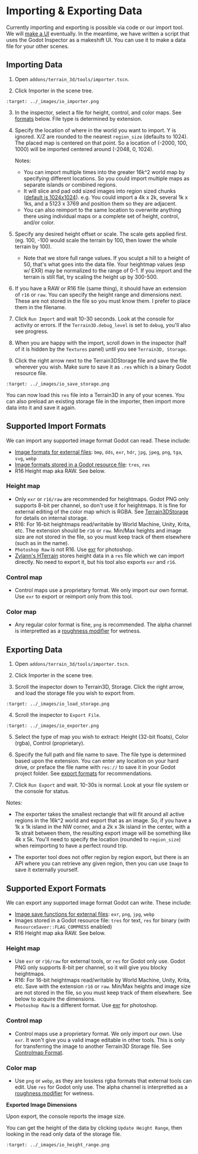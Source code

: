 Importing & Exporting Data
===========================

Currently importing and exporting is possible via code or our import tool. We will [make a UI](https://github.com/TokisanGames/Terrain3D/issues/81)  eventually. In the meantime, we have written a script that uses the Godot Inspector as a makeshift UI. You can use it to make a data file for your other scenes.

## Importing Data

1) Open `addons/terrain_3d/tools/importer.tscn`.

2) Click Importer in the scene tree.

```{image} images/io_importer.png
:target: ../_images/io_importer.png
```

3) In the inspector, select a file for height, control, and color maps. See [formats](#supported-import-formats) below. File type is determined by extension.

4) Specify the location of where in the world you want to import. Y is ignored. X/Z are rounded to the nearest `region_size` (defaults to 1024). The placed map is centered on that point. So a location of (-2000, 100, 1000) will be imported centered around (-2048, 0, 1024).

     Notes:

     * You can import multiple times into the greater 16k^2 world map by specifying different locations. So you could import multiple maps as separate islands or combined regions.
     * It will slice and pad odd sized images into region sized chunks ([default is 1024x1024](https://github.com/TokisanGames/Terrain3D/issues/77)). e.g. You could import a 4k x 2k, several 1k x 1ks, and a 5123 x 3769 and position them so they are adjacent.
     * You can also reimport to the same location to overwrite anything there using individual maps or a complete set of height, control, and/or color.

5) Specify any desired height offset or scale. The scale gets applied first. (eg. 100, -100 would scale the terrain by 100, then lower the whole terrain by 100).

     * Note that we store full range values. If you sculpt a hill to a height of 50, that's what goes into the data file. Your heightmap values (esp w/ EXR) may be normalized to the range of 0-1. If you import and the terrain is still flat, try scaling the height up by 300-500.

6) If you have a RAW or R16 file (same thing), it should have an extension of `r16` or `raw`. You can specify the height range and dimensions next. These are not stored in the file so you must know them. I prefer to place them in the filename.

7) Click `Run Import` and wait 10-30 seconds. Look at the console for activity or errors. If the `Terrain3D.debug_level` is set to `debug`, you'll also see progress.

8) When you are happy with the import, scroll down in the inspector (half of it is hidden by the `Textures` panel) until you see `Terrain3D, Storage`.

9) Click the right arrow next to the Terrain3DStorage file and save the file wherever you wish. Make sure to save it as `.res` which is a binary Godot resource file. 

```{image} images/io_save_storage.png
:target: ../_images/io_save_storage.png
```

You can now load this `res` file into a Terrain3D in any of your scenes. You can also preload an existing storage file in the importer, then import more data into it and save it again.

## Supported Import Formats

We can import any supported image format Godot can read. These include:
* [Image formats for external files](https://docs.godotengine.org/en/stable/tutorials/assets_pipeline/importing_images.html#supported-image-formats): `bmp`, `dds`, `exr`, `hdr`, `jpg`, `jpeg`, `png`, `tga`, `svg`, `webp`
* [Image formats stored in a Godot resource file](https://docs.godotengine.org/en/stable/classes/class_image.html#enum-image-format): `tres`, `res`
* R16 Height map aka RAW. See below.

### Height map
* Only `exr` or `r16/raw` are recommended for heightmaps. Godot PNG only supports 8-bit per channel, so don't use it for heightmaps. It is fine for external editing of the color map which is RGBA. See [Terrain3DStorage](../api/class_terrain3dstorage.rst) for details on internal storage.
* R16: For 16-bit heightmaps read/writable by World Machine, Unity, Krita, etc. The extension should be `r16` or `raw`. Min/Max heights and image size are not stored in the file, so you must keep track of them elsewhere (such as in the name).
* `Photoshop Raw` is not R16. Use [exr](https://www.exr-io.com/) for photoshop.
* [Zylann's HTerrain](https://github.com/Zylann/godot_heightmap_plugin/) stores height data in a `res` file which we can import directly. No need to export it, but his tool also exports `exr` and `r16`.

### Control map
* Control maps use a proprietary format. We only import our own format. Use `exr` to export or reimport only from this tool.

### Color map
* Any regular color format is fine, `png` is recommended. The alpha channel is interpretted as a [roughness modifier](../api/class_terrain3dstorage.rst#class-terrain3dstorage-property-color-maps) for wetness.


## Exporting Data

1) Open `addons/terrain_3d/tools/importer.tscn`.

2) Click Importer in the scene tree.

3) Scroll the inspector down to Terrain3D, Storage. Click the right arrow, and load the storage file you wish to export from.

```{image} images/io_load_storage.png
:target: ../_images/io_load_storage.png
```

4) Scroll the inspector to `Export File`.

```{image} images/io_exporter.png
:target: ../_images/io_exporter.png
```

5) Select the type of map you wish to extract: Height (32-bit floats), Color (rgba), Control (proprietary).

6) Specify the full path and file name to save. The file type is determined based upon the extension. You can enter any location on your hard drive, or preface the file name with `res://` to save it in your Godot project folder. See [export formats](#supported-export-formats) for recommendations.

7) Click `Run Export` and wait. 10-30s is normal. Look at your file system or the console for status.

Notes:

* The exporter takes the smallest rectangle that will fit around all active regions in the 16k^2 world and export that as an image. So, if you have a 1k x 1k island in the NW corner, and a 2k x 3k island in the center, with a 1k strait between them, the resulting export image will be something like 4k x 5k. You'll need to specify the location (rounded to `region_size`) when reimporting to have a perfect round trip.

* The exporter tool does not offer region by region export, but there is an API where you can retrieve any given region, then you can use `Image` to save it externally yourself.

## Supported Export Formats

We can export any supported image format Godot can write. These include:
* [Image save functions for external files](https://docs.godotengine.org/en/stable/classes/class_image.html#class-image-method-save-exr): `exr`, `png`, `jpg`, `webp`
* Images stored in a Godot resource file: `tres` for text, `res` for binary (with `ResourceSaver::FLAG_COMPRESS` enabled)
* R16 Height map aka RAW. See below.

### Height map
* Use `exr` or `r16/raw` for external tools, or `res` for Godot only use. Godot PNG only supports 8-bit per channel, so it will give you blocky heightmaps.
* R16: For 16-bit heightmaps read/writable by World Machine, Unity, Krita, etc. Save with the extension `r16` or `raw`. Min/Max heights and image size are not stored in the file, so you must keep track of them elsewhere. See below to acquire the dimensions. 
* `Photoshop Raw` is a different format. Use [exr](https://www.exr-io.com/) for photoshop.

### Control map
* Control maps use a proprietary format. We only import our own. Use `exr`. It won't give you a valid image editable in other tools. This is only for transferring the image to another Terrain3D Storage file. See [Controlmap Format](controlmap_format.md).

### Color map
* Use `png` or `webp`, as they are lossless rgba formats that external tools can edit. Use `res` for Godot only use. The alpha channel is interpretted as a [roughness modifier](../api/class_terrain3dstorage.rst#class-terrain3dstorage-property-color-maps) for wetness. 


**Exported Image Dimensions**

Upon export, the console reports the image size.

You can get the height of the data by clicking `Update Height Range`, then looking in the read only data of the storage file.

```{image} images/io_height_range.png
:target: ../_images/io_height_range.png
```